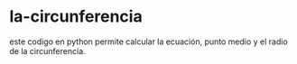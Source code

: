 # la-circunferencia
este codigo en python permite calcular la ecuación, punto medio y el radio de la circunferencia.
